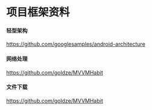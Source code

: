 # 项目框架资料

#### 轻型架构
 https://github.com/googlesamples/android-architecture

#### 网络处理
 https://github.com/goldze/MVVMHabit
 
#### 文件下载
 https://github.com/goldze/MVVMHabit

